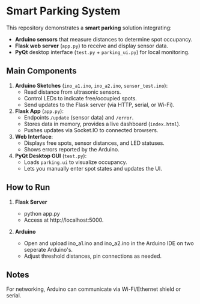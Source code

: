 # Smart Parking System

This repository demonstrates a **smart parking** solution integrating:
- **Arduino sensors** that measure distances to determine spot occupancy.
- **Flask web server** (`app.py`) to receive and display sensor data.
- **PyQt** desktop interface (`test.py` + `parking_ui.py`) for local monitoring.

## Main Components
1. **Arduino Sketches** (`ino_a1.ino`, `ino_a2.ino`, `sensor_test.ino`):
   - Read distance from ultrasonic sensors.
   - Control LEDs to indicate free/occupied spots.
   - Send updates to the Flask server (via HTTP, serial, or Wi-Fi).
2. **Flask App** (`app.py`):
   - Endpoints `/update` (sensor data) and `/error`.
   - Stores data in memory, provides a live dashboard (`index.html`).
   - Pushes updates via Socket.IO to connected browsers.
3. **Web Interface**:
   - Displays free spots, sensor distances, and LED statuses.
   - Shows errors reported by the Arduino.
4. **PyQt Desktop GUI** (`test.py`):
   - Loads `parking.ui` to visualize occupancy.
   - Lets you manually enter spot states and updates the UI.

## How to Run
1. **Flask Server**  
   - python app.py
   - Access at http://localhost:5000.

2. **Arduino**  
   - Open and upload ino_a1.ino and ino_a2.ino in the Arduino IDE on two seperate Arduino's.
   - Adjust threshold distances, pin connections as needed.

## Notes
For networking, Arduino can communicate via Wi-Fi/Ethernet shield or serial.
